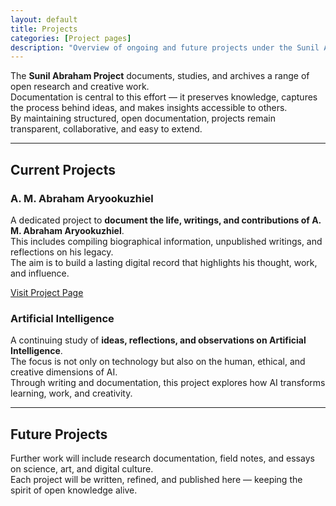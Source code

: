 ```yaml
---
layout: default
title: Projects
categories: [Project pages]
description: "Overview of ongoing and future projects under the Sunil Abraham Project, documenting open research, creative work, and reflections on technology, society, and culture."
---
```


The **Sunil Abraham Project** documents, studies, and archives a range of open research and creative work.  
Documentation is central to this effort — it preserves knowledge, captures the process behind ideas, and makes insights accessible to others.  
By maintaining structured, open documentation, projects remain transparent, collaborative, and easy to extend.

---

## Current Projects

### A. M. Abraham Aryookuzhiel
A dedicated project to **document the life, writings, and contributions of A. M. Abraham Aryookuzhiel**.  
This includes compiling biographical information, unpublished writings, and reflections on his legacy.  
The aim is to build a lasting digital record that highlights his thought, work, and influence.

<p><a href="https://sunilabraham.in/amaa/" class="btn">Visit Project Page</a></p>


### Artificial Intelligence
A continuing study of **ideas, reflections, and observations on Artificial Intelligence**.  
The focus is not only on technology but also on the human, ethical, and creative dimensions of AI.  
Through writing and documentation, this project explores how AI transforms learning, work, and creativity.

---

## Future Projects

Further work will include research documentation, field notes, and essays on science, art, and digital culture.  
Each project will be written, refined, and published here — keeping the spirit of open knowledge alive.
